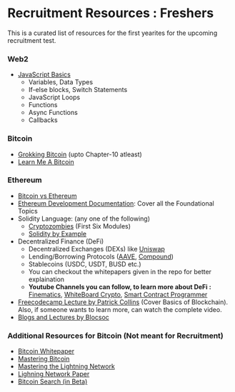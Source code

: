# Recruitment Resources : Freshers

This is a curated list of resources for the first yearites for the upcoming recruitment test.

### Web2
* [JavaScript Basics](https://www.w3schools.com/js/)
    * Variables, Data Types
    * If-else blocks, Switch Statements
    * JavaScript Loops
    * Functions
    * Async Functions
    * Callbacks

### Bitcoin
* [Grokking Bitcoin](https://rosenbaum.se/book/) (upto Chapter-10 atleast)
* [Learn Me A Bitcoin](https://learnmeabitcoin.com/)

### Ethereum
* [Bitcoin vs Ethereum](https://www.simplilearn.com/tutorials/blockchain-tutorial/ethereum-vs-bitcoin)
* [Ethereum Development Documentation](https://ethereum.org/en/developers/docs/): Cover all the Foundational Topics
* Solidity Language: (any one of the following)
    * [Cryptozombies](https://cryptozombies.io/en/course/) (First Six Modules)
    * [Solidity by Example](https://solidity-by-example.org/)
* Decentralized Finance (DeFi)
    * Decentralized Exchanges (DEXs) like [Uniswap](https://uniswap.org/)
    * Lending/Borrowing Protocols ([AAVE](https://aave.com/), [Compound](https://compound.finance/))
    * Stablecoins (USDC, USDT, BUSD etc.)
    * You can checkout the whitepapers given in the repo for better explaination
    * **Youtube Channels you can follow, to learn more about DeFi :** [Finematics](https://www.youtube.com/@Finematics), [WhiteBoard Crypto](https://www.youtube.com/@WhiteboardCrypto), [Smart Contract Programmer](https://www.youtube.com/channel/UCJWh7F3AFyQ_x01VKzr9eyA)
* [Freecodecamp Lecture by Patrick Collins](https://www.youtube.com/watch?v=gyMwXuJrbJQ) (Cover Basics of Blockchain). Also, if someone wants to learn more, can watch the complete video.
* [Blogs and Lectures by Blocsoc](https://blocsoc.iitr.ac.in/resources)

### Additional Resources for Bitcoin (Not meant for Recruitment)
* [Bitcoin Whitepaper](https://bitcoin.org/bitcoin.pdf)
* [Mastering Bitcoin](https://github.com/bitcoinbook/bitcoinbook)
* [Mastering the Lightning Network](https://github.com/lnbook/lnbook)
* [Lighning Network Paper](https://lightning.network/lightning-network-paper.pdf)
* [Bitcoin Search (in Beta)](https://bitcoinsearch.xyz/) 
